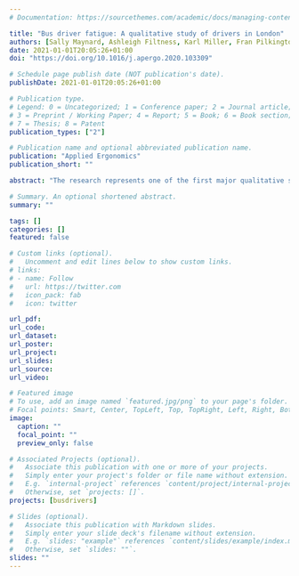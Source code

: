 ```yaml
---
# Documentation: https://sourcethemes.com/academic/docs/managing-content/

title: "Bus driver fatigue: A qualitative study of drivers in London"
authors: [Sally Maynard, Ashleigh Filtness, Karl Miller, Fran Pilkington-Cheney]
date: 2021-01-01T20:05:26+01:00
doi: "https://doi.org/10.1016/j.apergo.2020.103309"

# Schedule page publish date (NOT publication's date).
publishDate: 2021-01-01T20:05:26+01:00

# Publication type.
# Legend: 0 = Uncategorized; 1 = Conference paper; 2 = Journal article;
# 3 = Preprint / Working Paper; 4 = Report; 5 = Book; 6 = Book section;
# 7 = Thesis; 8 = Patent
publication_types: ["2"]

# Publication name and optional abbreviated publication name.
publication: "Applied Ergonomics"
publication_short: ""

abstract: "The research represents one of the first major qualitative studies to subjectively investigate fatigue amongst city bus drivers. Funded by TfL (grant no. 94050), the study considers the perspectives of both the bus drivers themselves and their managers. It explores opinion specifically in relation to how fatigue influences or is influenced by bus driving, and how this is managed. Data was collected from focus groups with bus drivers (n = 65 drivers) and one-to-one interviews with bus driver managers (n = 11). Fatigue was seen to be a problem, with all drivers having experienced for themselves the feeling of sleepiness whilst driving the bus, or knowing about it in others. The managers agreed that fatigue amongst drivers is evident, seeing it particularly as a contributor to serious incidents. Fatigue and sleepiness are not discussed between drivers as a general rule and they do not feel comfortable reporting instances of fatigue for fear of being disciplined. Managers would encourage drivers to report these issues and therefore hoped to create a more open culture. Factors identified as contributors to fatigue included: working overtime, having insufficient sleep, spending time with family, other non-work commitments, shift schedules, and work pressure."

# Summary. An optional shortened abstract.
summary: ""

tags: []
categories: []
featured: false

# Custom links (optional).
#   Uncomment and edit lines below to show custom links.
# links:
# - name: Follow
#   url: https://twitter.com
#   icon_pack: fab
#   icon: twitter

url_pdf:
url_code:
url_dataset:
url_poster:
url_project:
url_slides:
url_source:
url_video:

# Featured image
# To use, add an image named `featured.jpg/png` to your page's folder. 
# Focal points: Smart, Center, TopLeft, Top, TopRight, Left, Right, BottomLeft, Bottom, BottomRight.
image:
  caption: ""
  focal_point: ""
  preview_only: false

# Associated Projects (optional).
#   Associate this publication with one or more of your projects.
#   Simply enter your project's folder or file name without extension.
#   E.g. `internal-project` references `content/project/internal-project/index.md`.
#   Otherwise, set `projects: []`.
projects: [busdrivers]

# Slides (optional).
#   Associate this publication with Markdown slides.
#   Simply enter your slide deck's filename without extension.
#   E.g. `slides: "example"` references `content/slides/example/index.md`.
#   Otherwise, set `slides: ""`.
slides: ""
---
```

